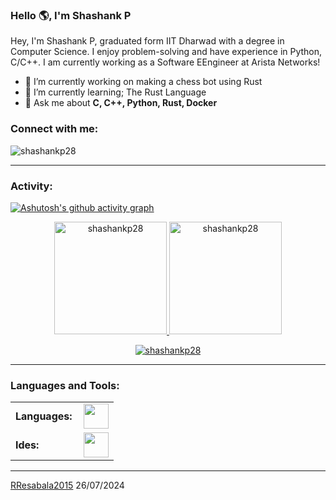 <link rel="stylesheet" type='text/css' href="https://cdn.jsdelivr.net/gh/devicons/devicon@latest/devicon.min.css" />

### Hello 🌎, I'm Shashank P

Hey, I'm Shashank P, graduated form IIT Dharwad with a degree in Computer Science. I enjoy problem-solving and have experience in Python, C/C++. I am currently working as a Software EEngineer at Arista Networks!


  - 🔭 I’m currently working on making a chess bot using Rust
  - 🌱 I’m currently learning; The Rust Language
  - 💬 Ask me about **C, C++, Python, Rust, Docker**

<h3 align="left">Connect with me:</h3>
<p align="left">
<a href="https://www.linkedin.com/in/shashankp2832/" target="blank"><i align="center" class="devicon-linkedin-plain colored" alt="Shashank P" height="40" width="60" ></i>
</a>
</p>

<p align="left"> <img src="https://komarev.com/ghpvc/?username=shashankp28&label=Profile%20views&color=0e75b6&style=flat" alt="shashankp28" /> </p>


------
<h3 align="left">Activity:</h3>

[![Ashutosh's github activity graph](https://github-readme-activity-graph.vercel.app/graph?username=shashankp28&bg_color=100f0f&color=4c5e9e&line=4c569e&point=403e41&area=true&hide_border=true)](https://github.com/ashutosh00710/github-readme-activity-graph)

<div align="center">
  <a href="https://github.com/shashankp28">
    <img height="180em" src="https://github-readme-stats.vercel.app/api/top-langs?username=shashankp28&show_icons=true&locale=en&layout=compact&theme=tokyonight" alt="shashankp28"/>
    <img height="180em" src="https://github-readme-stats.vercel.app/api?username=shashankp28&show_icons=true&locale=en&layout=compact&theme=tokyonight" alt="shashankp28"/>
  </a>
</div>
<p align="center">
  <a href="https://github.com/shashankp28">
    <img src="https://github-readme-streak-stats.herokuapp.com/?user=shashankp28&&theme=tokyonight" alt="shashankp28" />
  </a>
</p>

------
<h3 align="left">Languages and Tools:</h3>
<table>
    <tr>
        <td style="font-weight: bold; padding-right: 10px; vertical-align: center; border: none;">Languages:</td>
        <td><img height="40" src="https://skillicons.dev/icons?i=c,cpp,python,rust"/></td>
    </tr>
    <tr>
        <td style="font-weight: bold; padding-right: 10px; vertical-align: center; border: none;">Ides:</td>
        <td><img height="40" src="https://skillicons.dev/icons?i=vscode,vim"/></td>
    </tr>
</table>

------
[RResabala2015](https://github.com/RResabala2015)
26/07/2024
